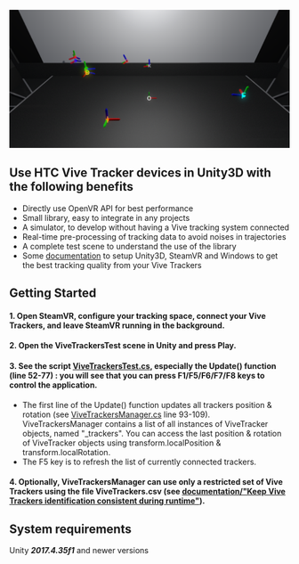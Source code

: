 ![alt text](Doc/ViveTrackers_Doc.png)

## Use HTC Vive Tracker devices in Unity3D with the following benefits
- Directly use OpenVR API for best performance
- Small library, easy to integrate in any projects
- A simulator, to develop without having a Vive tracking system connected
- Real-time pre-processing of tracking data to avoid noises in trajectories
- A complete test scene to understand the use of the library
- Some [documentation](Doc/ViveTrackersDocumentation.pdf) to setup Unity3D, SteamVR and Windows to get the best tracking quality from your Vive Trackers

## Getting Started
#### 1. Open SteamVR, configure your tracking space, connect your Vive Trackers, and leave SteamVR running in the background.
#### 2. Open the ViveTrackersTest scene in Unity and press Play.
#### 3. See the script [ViveTrackersTest.cs](Scripts/ViveTrackersTest.cs), especially the Update() function (line 52-77) : you will see that you can press F1/F5/F6/F7/F8 keys to control the application.
- The first line of the Update() function updates all trackers position & rotation (see [ViveTrackersManager.cs](Scripts/ViveTrackersManager.cs) line 93-109).
ViveTrackersManager contains a list of all instances of ViveTracker objects, named "_trackers". 
You can access the last position & rotation of ViveTracker objects using transform.localPosition & transform.localRotation.
- The F5 key is to refresh the list of currently connected trackers.
#### 4. Optionally, ViveTrackersManager can use only a restricted set of Vive Trackers using the file ViveTrackers.csv (see [documentation/"Keep Vive Trackers identification consistent during runtime"](Doc/ViveTrackersDocumentation.pdf)).

## System requirements
Unity ***2017.4.35f1*** and newer versions
